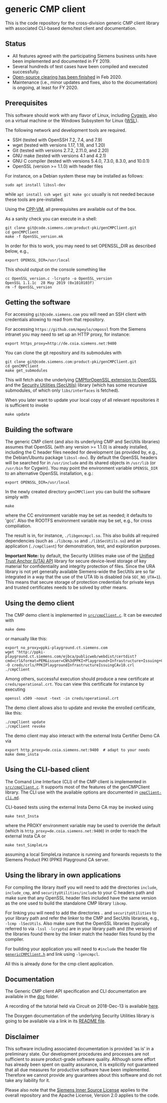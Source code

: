 # generic CMP client

This is the code repository for the cross-division generic CMP client library
with associated CLI-based demo/test client and documentation.


## Status

* All features agreed with the participating Siemens business units
have been implemented and documented in FY 2019.
* Several hundreds of test cases have been compiled and executed successfully.
* [Open-source clearing has been finished](https://sw360.siemens.com/group/guest/projects/-/project/detail/a85b052efc1c3d42ebd3ef217fd600a4#/tab-ClearingStatus) in Feb 2020.
* Maintenance (i.e., minor updates and fixes, also to the documentation)
is ongoing, at least for FY 2020.


## Prerequisites

This software should work with any flavor of Linux, including [Cygwin](https://www.cygwin.com/),
also on a virtual machine or the Windows Subsystem for Linux ([WSL](https://docs.microsoft.com/windows/wsl/about)).

The following network and development tools are required.
* SSH (tested with OpenSSH 7.2, 7.4, and 7.9)
* wget (tested with versions 1.17, 1.18, and 1.20)
* Git (tested with versions 2.7.2, 2.11.0, and 2.20)
* GNU make (tested with versions 4.1 and 4.2.1)
* GNU C compiler (tested with versions 5.4.0, 7.3.0, 8.3.0, and 10.0.1)
* OpenSSL (version >= 1.1.0) with header files

For instance, on a Debian system these may be installed as follows:
```
sudo apt install libssl-dev
```
while `apt install ssh wget git make gcc` usually is not needed because these tools are pre-installed.

Using the [CPP-VM](https://ccp.siemens.com/docs/meta-siemens/docs/getting-started/), all prerequisites are available out of the box.

As a sanity check you can execute in a shell:
```
git clone git@code.siemens.com:product-pki/genCMPClient.git
cd genCMPClient
make -f OpenSSL_version.mk
```
In order for this to work, you may need to set OPENSSL_DIR as described below,
e.g.,
```
export OPENSSL_DIR=/usr/local
```

This should output on the console something like
```
cc OpenSSL_version.c -lcrypto -o OpenSSL_version
OpenSSL 1.1.1c  28 May 2019 (0x1010103f)
rm -f OpenSSL_version
```


## Getting the software

For accessing `git@code.siemens.com` you will need an SSH client with credentials allowing to read from that repository.

For accessing `https://github.com/mpeylo/cmpossl` from the Siemens intranet you may need to set up an HTTP proxy, for instance:
```
export https_proxy=http://de.coia.siemens.net:9400
```
<!---export no_proxy=$no_proxy,code.siemens.com  # not needed since we use SSH for the other (sub-)modules -->

You can clone the git repository and its submodules with
```
git clone git@code.siemens.com:product-pki/genCMPClient.git
cd genCMPClient
make get_submodules
```

This will fetch also the underlying [CMPforOpenSSL extension to OpenSSL](https://github.com/mpeylo/cmpossl) and
the [Security Utilities (SecUtils)](https://code.siemens.com/mo_mm_linux_distribution/securityUtilities) library
(which has some recursive submodules, of which only `libs/interfaces` is fetched).

When you later want to update your local copy of all relevant repositories it is sufficient to invoke
```
make update
```


## Building the software

The generic CMP client (and also its underlying CMP and SecUtils libraries) assumes that OpenSSL (with any version >= 1.1.0) is already installed,
including the C header files needed for development (as provided by, e.g., the Debian/Ubuntu package `libssl-dev`).
By default the OpenSSL headers will be searched for in `/usr/include` and its shared objects in `/usr/lib` (or `/usr/bin` for Cygwin).
You may point the environment variable `OPENSSL_DIR` to an alternative OpenSSL installation, e.g.:
```
export OPENSSL_DIR=/usr/local
```

In the newly created directory `genCMPClient` you can build the software simply with
```
make
```
where the CC environment variable may be set as needed; it defaults to 'gcc'.
Also the ROOTFS environment variable may be set, e.g., for cross compiliation.

The result is in, for instance, `./libgencmpcl.so`.
This also builds all required dependencies (such as `./libcmp.so` and `./libSecUtils.so`) and an application (`./cmpClient`) for demonstration, test, and exploration purposes.

**Important Note:** by default, the Security Utilities make use of the
[Unified Trust Anchor (UTA) API](https://code.siemens.com/hermann.seuschek/uta_api) library
for secure device-level storage of key material for confidentiality and integrity protection of files.
Since the URA library is not yet generally available Siemens-wide the SecUtils are so far integrated in a way that the use of the UTA lib is disabled (via `SEC_NO_UTA=1`).
This means that secure storage of protection credentials for private keys and trusted certificates needs to be solved by other means.


## Using the demo client

The CMP demo client is implemented in [`src/cmpClient.c`](src/cmpClient.c).
It can be executed with
```
make demo
```

or manually like this:

```
export no_proxy=ppki-playground.ct.siemens.com
wget "http://ppki-playground.ct.siemens.com/ejbca/publicweb/webdist/certdist?cmd=crl&format=PEM&issuer=CN%3dPPKI+Playground+Infrastructure+Issuing+CA+v1.0%2cOU%3dCorporate+Technology%2cOU%3dFor+internal+test+purposes+only%2cO%3dSiemens%2cC%3dDE" -O creds/crls/PPKIPlaygroundInfrastructureIssuingCAv10.crl
./cmpClient
```

Among others, successful execution should produce a new certificate at `creds/operational.crt`.
You can view this certificate for instance by executing
```
openssl x509 -noout -text -in creds/operational.crt
```

The demo client allows also to update and revoke the enrolled certificate, like this:
```
./cmpClient update
./cmpClient revoke
```

The demo client may also interact with the external Insta Certifier Demo CA via
```
export http_proxy=de.coia.siemens.net:9400  # adapt to your needs
make demo_insta
```


## Using the CLI-based client

The Comand Line Interface (CLI) of the CMP client is implemented in [`src/cmpClient.c`](src/cmpClient.c).
It supports most of the features of the genCMPClient library.
The CLI use with the available options are documented in [`cmpClient-cli.md`](doc/cmpClient-cli.md).

CLI-based tests using the external Insta Demo CA may be invoked using
```
make test_Insta
```
where the PROXY environment variable may be used to override the default (which is `http_proxy=de.coia.siemens.net:9400`) in order to reach the external Insta CA
or
```
make test_SimpleLra
```
assuming a local SimpleLra instance is running and forwards requests to the Siemens Product PKI (PPKI) Playground CA server.


## Using the library in own applications

For compiling the library itself you will need to add the directories `include`, `include_cmp`, and `securityUtilities/include` to your C headers path and
make sure that any OpenSSL header files included have the same version as the one used to build the standalone CMP library `libcmp`.

For linking you will need to add the directories `.` and `securityUtilities` to your library path and
refer the linker to the CMP and SecUtils libraries, e.g., `-lcmp -lSecUtils`.
Also make sure that the OpenSSL libraries (typically referred to via `-lssl -lcrypto`) are in your library path and
(the version) of the libraries found there by the linker match the header files found by the compiler.

For building your application you will need to `#include` the header file [`genericCMPClient.h`](include/genericCMPClient.h) and link using `-lgencmpcl`.

All this is already done for the cmp client application.


## Documentation

The Generic CMP client API specification and CLI documentation are available in the [doc](doc/) folder.

A recording of the tutorial held via Circuit on 2018-Dec-13 is available [here](https://myvideo.siemens.com/media/1_f7bjtdba).

The Doxygen documentation of the underlying Security Utilities library is going to be available
via a link in its [README file](https://code.siemens.com/mo_mm_linux_distribution/securityUtilities/blob/development/README.md).


## Disclaimer

This software including associated documentation is provided ‘as is’ in a preliminary state.
Our development procedures and processes are not sufficient to assure product-grade software quality.
Although some effort has already been spent on quality assurance,
it is explicitly not guaranteed that all due measures for productive software have been implemented.
Therefore we cannot provide any guarantees about this software and do not take any liability for it.

Please also note that the [Siemens Inner Source License](LICENSE) applies to
the overall repository and the Apache License, Version 2.0 applies to the code.
